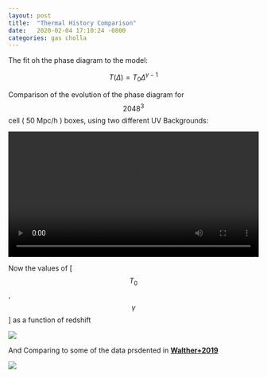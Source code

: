 ```yaml
---
layout: post
title:  "Thermal History Comparison"
date:   2020-02-04 17:10:24 -0800
categories: gas cholla
---
```


The fit oh the phase diagram to the model:

$$ T(\Delta) = T_0 \Delta ^{\gamma-1} $$


Comparison of the evolution of the phase diagram for $$2048^3$$ cell ( 50 Mpc/h ) boxes, using two different UV Backgrounds:


<div style="text-align: center">
<video src="{{ site.url }}assets/videos/thermal_history_comparison.mp4" width="100%"  height="auto" controls preload> </video>
</div>

Now the values of [ $$T_0$$, $$\gamma$$ ] as a function of redshift


<img src="{{ site.url }}assets/images/thermal_history.png"> 

And Comparing to some of the data prsdented in [**Walther+2019**](https://ui.adsabs.harvard.edu/abs/2019ApJ...872...13W/abstract)


<img src="{{ site.url }}assets/images/thermal_history_data.png"> 

